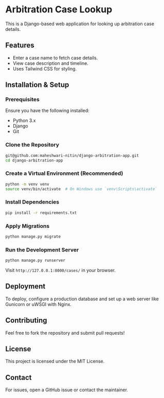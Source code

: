 # Arbitration Case Lookup

This is a Django-based web application for looking up arbitration case details.

## Features
- Enter a case name to fetch case details.
- View case description and timeline.
- Uses Tailwind CSS for styling.

## Installation & Setup

### Prerequisites
Ensure you have the following installed:
- Python 3.x
- Django
- Git

### Clone the Repository
```sh
git@github.com:maheshwari-nitin/django-arbitration-app.git
cd django-arbitration-app
```

### Create a Virtual Environment (Recommended)
```sh
python -m venv venv
source venv/bin/activate  # On Windows use `venv\Scripts\activate`
```

### Install Dependencies
```sh
pip install -r requirements.txt
```

### Apply Migrations
```sh
python manage.py migrate
```

### Run the Development Server
```sh
python manage.py runserver
```
Visit `http://127.0.0.1:8000/cases/` in your browser.

## Deployment
To deploy, configure a production database and set up a web server like Gunicorn or uWSGI with Nginx.

## Contributing
Feel free to fork the repository and submit pull requests!

## License
This project is licensed under the MIT License.

## Contact
For issues, open a GitHub issue or contact the maintainer.

